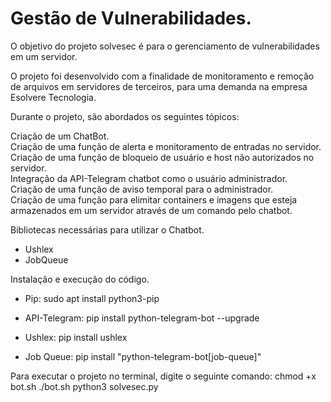# Gestão de Vulnerabilidades.

O objetivo do projeto solvesec é para o gerenciamento de vulnerabilidades em um servidor.

O projeto foi desenvolvido com a finalidade de  monitoramento e remoção de arquivos em servidores de terceiros, para uma demanda na empresa Esolvere Tecnologia.

Durante o projeto, são abordados os seguintes tópicos:

Criação de um ChatBot.<br>
Criação de uma função de alerta e monitoramento de entradas no servidor.<br>
Criação de uma função de bloqueio de usuário e host não autorizados no servidor.<br>
Integração da API-Telegram chatbot como o usuário administrador.<br>
Criação de uma função de aviso temporal para o administrador.<br>
Criação de uma função para elimitar containers e imagens que esteja armazenados em um servidor através de um comando pelo chatbot.<br>

Bibliotecas necessárias para utilizar o Chatbot.

- Ushlex
- JobQueue

Instalação e execução do código.

- Pip:
sudo apt install python3-pip

- API-Telegram:
pip install python-telegram-bot --upgrade

- Ushlex:
pip install ushlex

- Job Queue:
pip install "python-telegram-bot[job-queue]"



Para executar o projeto no terminal, digite o seguinte comando:
chmod +x bot.sh
./bot.sh
python3 solvesec.py




